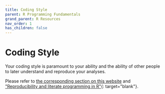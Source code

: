```yaml
---
title: Coding Style
parent: R Programming Fundamentals
grand_parent: R Resources
nav_order: 1
has_children: false
---
```


# Coding Style

Your coding style is paramount to your ability and the ability of other people to later understand and reproduce your analyses.

Please refer to [the corresponding section on this website](https://kriscgun.github.io/xdasi-bio-2021/best_practices/coding_style.html) and ["Reproducibility and literate programming in R"](https://exeter-data-analytics.github.io/LitProg/index.html){: target="blank"}.
